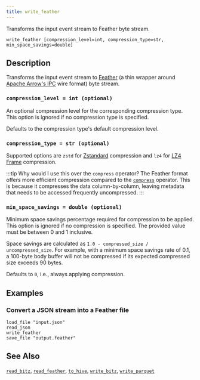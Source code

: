 ```yaml
---
title: write_feather
---
```


Transforms the input event stream to Feather byte stream.

```tql
write_feather [compression_level=int, compression_type=str, min_space_savings=double]
```

## Description

Transforms the input event stream to [Feather] (a thin wrapper around
[Apache Arrow's IPC][arrow-ipc] wire format) byte stream.

[feather]: https://arrow.apache.org/docs/python/feather.html
[arrow-ipc]: https://arrow.apache.org/docs/python/ipc.html

### `compression_level = int (optional)`

An optional compression level for the corresponding compression type. This
option is ignored if no compression type is specified.

Defaults to the compression type's default compression level.

### `compression_type = str (optional)`

Supported options are `zstd` for [Zstandard][zstd-docs] compression
and `lz4` for [LZ4 Frame][lz4-docs] compression.

[zstd-docs]: http://facebook.github.io/zstd/
[lz4-docs]: https://android.googlesource.com/platform/external/lz4/+/HEAD/doc/lz4_Frame_format.md

:::tip Why would I use this over the `compress` operator?
The Feather format offers more efficient compression compared to the
[`compress`](compress) operator. This is because it compresses
the data column-by-column, leaving metadata that needs to be accessed frequently
uncompressed.
:::

### `min_space_savings = double (optional)`

Minimum space savings percentage required for compression to be
applied. This option is ignored if no compression is specified. The provided
value must be between 0 and 1 inclusive.

Space savings are calculated as `1.0 - compressed_size / uncompressed_size`.
For example, with a minimum space savings rate of 0.1, a 100-byte body buffer will not
be compressed if its expected compressed size exceeds 90 bytes.

Defaults to `0`, i.e., always applying compression.

## Examples

### Convert a JSON stream into a Feather file

```tql
load_file "input.json"
read_json
write_feather
save_file "output.feather"
```

## See Also

[`read_bitz`](/reference/operators/read_bitz),
[`read_feather`](/reference/operators/read_feather),
[`to_hive`](/reference/operators/to_hive),
[`write_bitz`](/reference/operators/write_bitz),
[`write_parquet`](/reference/operators/write_parquet)
